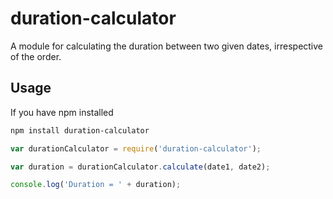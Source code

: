 # duration-calculator

A module for calculating the duration between two given dates, irrespective of the order.

## Usage

If you have npm installed

```sh
npm install duration-calculator
```

```js
var durationCalculator = require('duration-calculator');

var duration = durationCalculator.calculate(date1, date2);

console.log('Duration = ' + duration);
```
